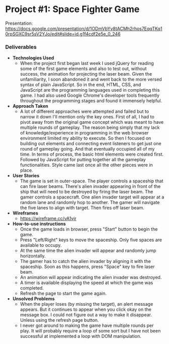 # Project #1: Space Fighter Game
Presentation: https://docs.google.com/presentation/d/1ODmVbYv8tACMh2rhos7EqqTKq10rpSGXC9sr5sV2YJo/edit#slide=id.g1f4cdf2e5e_0_246

### Deliverables

* **Technologies Used**
  - When the project first began last week I used jQuery for reading some of the first game elements and also to test out, without success, the animation for projecting the laser beam. Given the unfamiliarity, I soon abandoned it and went back to the more versed syntax of plain JavaScript. So in the end, HTML, CSS, and JavaScript are the programming languages used in completing this game. I had also used Google Chrome's developer tools frequently throughout the programming stages and found it immensely helpful.
* **Approach Taken**
  - A lot of different approaches were attempted and failed but to narrow it down I'll mention only the key ones. First of all, I had to pivot away from the original game concept which was meant to have multiple rounds of gameplay. The reason being simply that my lack of knowledge/experience in programming in the web browser environment limited my ability to execute. So then I focused on building out elements and connecting event listeners to get just one round of gameplay going. And that eventually occupied all of my time. In terms of process, the basic html elements were created first. Followed by JavaScript for putting together all the gameplay functionalities. Style came last once all the other pieces were in place.
* **User Stories**
  - The game is set in outer-space. The player controls a spaceship that can fire laser beams. There's alien invader appearing in front of the ship that will need to be destroyed by firing the laser beam. The gamer controls a spacecraft. One alien invader target will appear at a random lane and randomly hop to another. The gamer will navigate the five lanes to align with target. Then fires off laser beam.
* **Wireframes**
  - https://wireframe.cc/vA1vjr
* **How-to-use instructions**
  - Once the game loads in browser, press "Start" button to begin the game.
  - Press "Left/Right" keys to move the spaceship. Only five spaces are available to occupy.
  - At the same time the alien invader will appear and randomly jump horizontally.
  - The gamer has to catch the alien invader by aligning it with the spaceship. Soon as this happens, press "Space" key to fire laser beam.
  - An animation will appear indicating the alien invader was destroyed.
  - A timer is available displaying the speed at which the game was completed.
  - Refresh the page to start the game again.
* **Unsolved Problems**
  - When the player loses (by missing the target), an alert message appears. But it continues to appear when you click okay on the message box. I could not figure out a way to make it disappear. Unless using the refresh page button.
  - I never got around to making the game have multiple rounds per play. It will probably require a loop of some sort but I have not been successful at implemented a loop with DOM manipulation.
